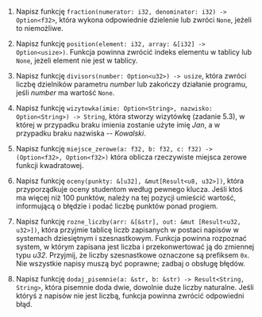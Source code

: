 1. Napisz funkcję `fraction(numerator: i32, denominator: i32) -> Option<f32>`,
   która wykona odpowiednie dzielenie lub zwróci `None`, jeżeli to niemożliwe.

2. Napisz funkcję `position(element: i32, array: &[i32] -> Option<usize>)`.
   Funkcja powinna zwrócić indeks elementu w tablicy lub `None`, jeżeli element
   nie jest w tablicy.

3. Napisz funkcję `divisors(number: Option<u32>) -> usize`, która zwróci liczbę
   dzielników parametru *number* lub zakończy działanie programu, jeśli
   *number* ma wartość `None`.

4. Napisz funkcję `wizytowka(imie: Option<String>, nazwisko: Option<String>) ->
   String`, która stworzy wizytówkę (zadanie 5.3), w której w przypadku braku
   imienia zostanie użyte imię *Jan*, a w przypadku braku nazwiska --
   *Kowalski*.

5. Napisz funkcję `miejsce_zerowe(a: f32, b: f32, c: f32) -> (Option<f32>,
   Option<f32>)` która oblicza rzeczywiste miejsca zerowe funkcji kwadratowej.

6. Napisz funkcję `oceny(punkty: &[u32], &mut[Result<u8, u32>])`, która
   przyporządkuje oceny studentom według pewnego klucza. Jeśli ktoś ma więcej
   niż 100 punktów, należy na tej pozycji umieścić wartość, informującą o
   błędzie i podać liczbę punktów ponad progiem.

7. Napisz funkcję `rozne_liczby(arr: &[&str], out: &mut [Result<u32, u32>])`,
   która przyjmie tablicę liczb zapisanych w postaci napisów w systemach
   dziesiętnym i szesnastkowym. Funkcja powinna rozpoznać system, w którym
   zapisana jest liczba i przekonwertować ją do zmiennej typu *u32*. Przyjmij,
   że liczby szesnastkowe oznaczone są prefiksem `0x`. Nie wszystkie napisy
   muszą być poprawne; zadbaj o obsługę błędów.

8. Napisz funkcję `dodaj_pisemnie(a: &str, b: &str) -> Result<String, String>`,
   która pisemnie doda dwie, dowolnie duże liczby naturalne. Jeśli któryś z
   napisów nie jest liczbą, funkcja powinna zwrócić odpowiedni błąd.
